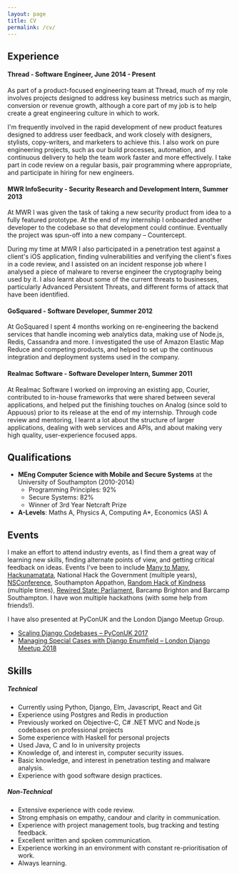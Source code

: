 ```yaml
---
layout: page
title: CV
permalink: /cv/
---
```


## Experience

#### Thread - Software Engineer, June 2014 - Present

As part of a product-focused engineering team at Thread, much of my role
involves projects designed to address key business metrics such as margin,
conversion or revenue growth, although a core part of my job is to help create
a great engineering culture in which to work.

I'm frequently involved in the rapid development of new product features
designed to address user feedback, and work closely with designers, stylists,
copy-writers, and marketers to achieve this. I also work on pure engineering
projects, such as our build processes, automation, and continuous delivery to
help the team work faster and more effectively. I take part in code review on a
regular basis, pair programming where appropriate, and participate in hiring
for new engineers.

#### MWR InfoSecurity - Security Research and Development Intern, Summer 2013

At MWR I was given the task of taking a new security product from idea to a
fully featured prototype. At the end of my internship I onboarded another
developer to the codebase so that development could continue. Eventually the
project was spun-off into a new company – Countercept.

During my time at MWR I also participated in a penetration test against a
client's iOS application, finding vulnerabilities and verifying the client's
fixes in a code review, and I assisted on an incident response job where I
analysed a piece of malware to reverse engineer the cryptography being used by
it. I also learnt about some of the current threats to businesses, particularly
Advanced Persistent Threats, and different forms of attack that have been
identified.

#### GoSquared - Software Developer, Summer 2012

At GoSquared I spent 4 months working on re-engineering the backend services
that handle incoming web analytics data, making use of Node.js, Redis,
Cassandra and more. I investigated the use of Amazon Elastic Map Reduce and
competing products, and helped to set up the continuous integration and
deployment systems used in the company.

#### Realmac Software - Software Developer Intern, Summer 2011

At Realmac Software I worked on improving an existing app, Courier, contributed
to in-house frameworks that were shared between several applications, and
helped put the finishing touches on Analog (since sold to Appuous) prior to its
release at the end of my internship. Through code review and mentoring, I
learnt a lot about the structure of larger applications, dealing with web
services and APIs, and about making very high quality, user-experience focused
apps.

## Qualifications

 - **MEng Computer Science with Mobile and Secure Systems**
   at the University of Southampton (2010-2014)
   - Programming Principles: 92%
   - Secure Systems: 82%
   - Winner of 3rd Year Netcraft Prize
 - **A-Levels**: Maths A, Physics A, Computing A*, Economics (AS) A

## Events

I make an effort to attend industry events, as I find them a great way of
learning new skills, finding alternate points of view, and getting critical
feedback on ideas. Events I've been to include
[Many to Many](http://www.manytomany.co.uk),
[Hackunamatata](http://hackunamatata.nl/), National Hack the Government
(multiple years), [NSConference](http://nsconference.com/), Southampton
Appathon, [Random Hack of Kindness](http://www.rhok.org/event/southampton-uk)
(multiple times),
[Rewired State: Parliament](http://rewiredstate.org/hacks/parliament-2012),
Barcamp Brighton and Barcamp Southampton. I have won multiple hackathons (with
some help from friends!).

I have also presented at PyConUK and the London Django Meetup Group.

 - [Scaling Django Codebases – PyConUK 2017](https://www.youtube.com/watch?v=jBBcORHhfV0)
 - [Managing Special Cases with Django Enumfield – London Django Meetup 2018](https://skillsmatter.com/skillscasts/11718-django-enumfield)

## Skills

##### Technical

 - Currently using Python, Django, Elm, Javascript, React and Git
 - Experience using Postgres and Redis in production
 - Previously worked on Objective-C, C# .NET MVC and Node.js codebases on professional projects
 - Some experience with Haskell for personal projects
 - Used Java, C and Io in university projects
 - Knowledge of, and interest in, computer security issues.
 - Basic knowledge, and interest in penetration testing and malware analysis.
 - Experience with good software design practices.

##### Non-Technical

 - Extensive experience with code review.
 - Strong emphasis on empathy, candour and clarity in communication.
 - Experience with project management tools, bug tracking and testing feedback.
 - Excellent written and spoken communication.
 - Experience working in an environment with constant re-prioritisation of work.
 - Always learning.
